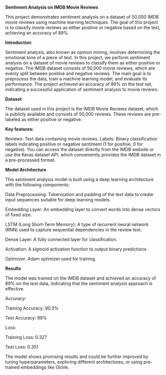 **Sentiment Analysis on IMDB Movie Reviews**

This project demonstrates sentiment analysis on a dataset of 50,000 IMDB movie reviews using machine learning techniques. The goal of this project is to classify movie reviews as either positive or negative based on the text, achieving an accuracy of 89%.

**Introduction**

Sentiment analysis, also known as opinion mining, involves determining the emotional tone of a piece of text. In this project, we perform sentiment analysis on a dataset of movie reviews to classify them as either positive or negative.
The IMDB dataset consists of 50,000 movie reviews, which are evenly split between positive and negative reviews. The main goal is to preprocess the data, train a machine learning model, and evaluate its performance. The project achieved an accuracy of 89% on the test set, indicating a successful application of sentiment analysis to movie reviews.

**Dataset**

The dataset used in this project is the IMDB Movie Reviews dataset, which is publicly available and consists of 50,000 reviews. These reviews are pre-labeled as either positive or negative.

**Key features:**

Reviews: Text data containing movie reviews.
Labels: Binary classification labels indicating positive or negative sentiment (1 for positive, 0 for negative).
You can access the dataset directly from the IMDB website or use the Keras dataset API, which conveniently provides the IMDB dataset in a pre-processed format.


**Model Architecture**

This sentiment analysis model is built using a deep learning architecture with the following components:

Data Preprocessing: Tokenization and padding of the text data to create input sequences suitable for deep learning models.

Embedding Layer: An embedding layer to convert words into dense vectors of fixed size.

LSTM (Long Short-Term Memory): A type of recurrent neural network (RNN) used to capture sequential dependencies in the review text.

Dense Layer: A fully connected layer for classification.

Activation: A sigmoid activation function to output binary predictions.

Optimizer: Adam optimizer used for training.

**Results**

The model was trained on the IMDB dataset and achieved an accuracy of 89% on the test data, indicating that the sentiment analysis approach is effective.

_Accuracy:_

Training Accuracy: 90.3%

Test Accuracy: 89%


_Loss:_

Training Loss: 0.327

Test Loss: 0.351

The model shows promising results and could be further improved by tuning hyperparameters, exploring different architectures, or using pre-trained embeddings like GloVe.

